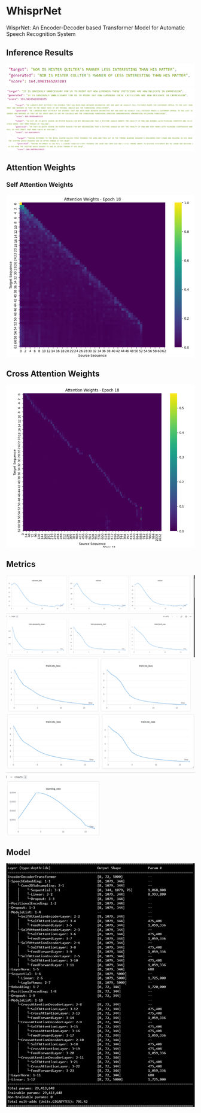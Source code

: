 # WhisprNet
WisprNet: An Encoder-Decoder based Transformer Model for Automatic Speech Recognition System

## Inference Results
![](results/inference_results/1.png)
![](results/inference_results/2.png)
![](results/inference_results/3.png)
![](results/inference_results/4.png)
![](results/inference_results/5.png)

## Attention Weights
### Self Attention Weights
![](results/attention-weights/self-attention-weights.png)

## Cross Attention Weights
![](results/attention-weights/cross-attention-weights.png)

## Metrics
![](results/metrics/metrics-1.png)
![](results/metrics/metrics-2.png)
![](results/metrics/metrics-3.png)

## Model
![](results/model/model.png)
